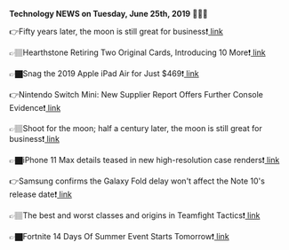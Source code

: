 <b>Technology NEWS on Tuesday, June 25th, 2019</b> 📡📡📡 

👉Fifty years later, the moon is still great for business❗️<a href='https://www.google.com/url?rct=j&sa=t&url=https://www.pressherald.com/2019/06/24/fifty-years-later-the-moon-is-still-great-for-business/&ct=ga&cd=CAIyGmVjZmViYzNiZjFkNzQyNDM6Y29tOmVuOlVT&usg=AFQjCNExtXVYHWL0pIo0BH9S3nvDFfUN8g'> link</a>

👉🏽Hearthstone Retiring Two Original Cards, Introducing 10 More❗️<a href='https://www.google.com/url?rct=j&sa=t&url=https://www.gamespot.com/articles/hearthstone-retiring-two-original-cards-introducin/1100-6467998/&ct=ga&cd=CAIyGmVjZmViYzNiZjFkNzQyNDM6Y29tOmVuOlVT&usg=AFQjCNFD_CAaDwlAHLIQtKMelx9NIMhwpQ'> link</a>

👉🏿Snag the 2019 Apple iPad Air for Just $469❗️<a href='https://www.google.com/url?rct=j&sa=t&url=https://www.pcmag.com/news/369205/snag-the-2019-apple-ipad-air-for-just-469&ct=ga&cd=CAIyGmVjZmViYzNiZjFkNzQyNDM6Y29tOmVuOlVT&usg=AFQjCNFqWMqjyWrEOoFyu42mkUZaPGkVmw'> link</a>

👉Nintendo Switch Mini: New Supplier Report Offers Further Console Evidence❗️<a href='https://www.google.com/url?rct=j&sa=t&url=https://www.inverse.com/article/57004-new-nintendo-switch-mini-cheap-console&ct=ga&cd=CAIyGmVjZmViYzNiZjFkNzQyNDM6Y29tOmVuOlVT&usg=AFQjCNGlS39Z10G8yWxaeu-qMDFpMISkQg'> link</a>

👉🏽Shoot for the moon; half a century later, the moon is still great for business❗️<a href='https://www.google.com/url?rct=j&sa=t&url=https://nypost.com/2019/06/24/shoot-for-the-moon-half-a-century-later-the-moon-is-still-great-for-business/&ct=ga&cd=CAIyGmVjZmViYzNiZjFkNzQyNDM6Y29tOmVuOlVT&usg=AFQjCNFQsv7rxCUG3G2L2TTA9BWGVZT57A'> link</a>

👉🏿iPhone 11 Max details teased in new high-resolution case renders❗️<a href='https://www.google.com/url?rct=j&sa=t&url=https://www.slashgear.com/iphone-11-max-details-teased-in-new-high-resolution-case-renders-24581503/&ct=ga&cd=CAIyGmVjZmViYzNiZjFkNzQyNDM6Y29tOmVuOlVT&usg=AFQjCNH4bASYslIFIhBvcaoFqedLNkgtJg'> link</a>

👉Samsung confirms the Galaxy Fold delay won't affect the Note 10's release date❗️<a href='https://www.google.com/url?rct=j&sa=t&url=https://bgr.com/2019/06/24/galaxy-note-10-release-date-confirmation-galaxy-fold-delay/&ct=ga&cd=CAIyGmVjZmViYzNiZjFkNzQyNDM6Y29tOmVuOlVT&usg=AFQjCNEvdp9tZ5okw0rW_l01UbvD-yAM6Q'> link</a>

👉🏽The best and worst classes and origins in Teamfight Tactics❗️<a href='https://www.google.com/url?rct=j&sa=t&url=https://www.riftherald.com/lol-guides/2019/6/24/18701170/tft-guide-best-worst-classes-origins-tier-list-team-comp&ct=ga&cd=CAIyGmVjZmViYzNiZjFkNzQyNDM6Y29tOmVuOlVT&usg=AFQjCNE_K9GJXqjxkCNlLN0MscFAHJxHYw'> link</a>

👉🏿Fortnite 14 Days Of Summer Event Starts Tomorrow❗️<a href='https://www.google.com/url?rct=j&sa=t&url=https://www.gamespot.com/articles/fortnite-14-days-of-summer-event-starts-tomorrow/1100-6467992/&ct=ga&cd=CAIyGmVjZmViYzNiZjFkNzQyNDM6Y29tOmVuOlVT&usg=AFQjCNE-ahPyfI9UQ9Ae26Q11olFzsePQw'> link</a>

